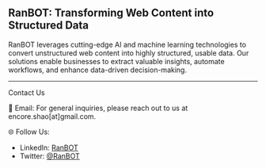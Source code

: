 ## RanBOT: Transforming Web Content into Structured Data

RanBOT leverages cutting-edge AI and machine learning technologies to convert unstructured web content into highly structured, usable data. Our solutions enable businesses to extract valuable insights, automate workflows, and enhance data-driven decision-making.

---

Contact Us

📧 Email:
For general inquiries, please reach out to us at encore.shao[at]gmail.com.


🌐 Follow Us:

- LinkedIn: [RanBOT](https://linkedin.com/company/ranbot-ai)
- Twitter: [@RanBOT](https://x.com/RanbotAI)

